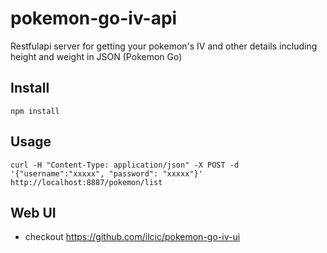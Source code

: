 # pokemon-go-iv-api
Restfulapi server for getting your pokemon's IV and other details including height and weight in JSON (Pokemon Go)

## Install
`npm install`

## Usage
`curl -H "Content-Type: application/json" -X POST -d '{"username":"xxxxx", "password": "xxxxx"}'  http://localhost:8887/pokemon/list`

## Web UI
* checkout https://github.com/ilcic/pokemon-go-iv-ui
